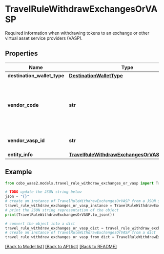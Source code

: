 # TravelRuleWithdrawExchangesOrVASP

Required information when withdrawing tokens to an exchange or other virtual asset service providers (VASP).

## Properties

Name | Type | Description | Notes
------------ | ------------- | ------------- | -------------
**destination_wallet_type** | [**DestinationWalletType**](DestinationWalletType.md) |  | 
**vendor_code** | **str** | The vendor code of the exchange or virtual asset service provider (VASP). | 
**vendor_vasp_id** | **str** | The unique identifier of the VASP. | 
**entity_info** | [**TravelRuleWithdrawExchangesOrVASPEntityInfo**](TravelRuleWithdrawExchangesOrVASPEntityInfo.md) |  | 

## Example

```python
from cobo_waas2.models.travel_rule_withdraw_exchanges_or_vasp import TravelRuleWithdrawExchangesOrVASP

# TODO update the JSON string below
json = "{}"
# create an instance of TravelRuleWithdrawExchangesOrVASP from a JSON string
travel_rule_withdraw_exchanges_or_vasp_instance = TravelRuleWithdrawExchangesOrVASP.from_json(json)
# print the JSON string representation of the object
print(TravelRuleWithdrawExchangesOrVASP.to_json())

# convert the object into a dict
travel_rule_withdraw_exchanges_or_vasp_dict = travel_rule_withdraw_exchanges_or_vasp_instance.to_dict()
# create an instance of TravelRuleWithdrawExchangesOrVASP from a dict
travel_rule_withdraw_exchanges_or_vasp_from_dict = TravelRuleWithdrawExchangesOrVASP.from_dict(travel_rule_withdraw_exchanges_or_vasp_dict)
```
[[Back to Model list]](../README.md#documentation-for-models) [[Back to API list]](../README.md#documentation-for-api-endpoints) [[Back to README]](../README.md)


